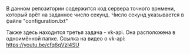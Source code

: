 В данном репозитории содержится код сервера точного врнмени,
который врёт на заданное число секунд.
Число секунд указывается в файле "configuration.txt"

Также здесь находится третья задача - vk-api. Она расположена в одноимённой
папке.
Ссылка на видео о vk-api:
https://youtu.be/cfq6qVzI4SU